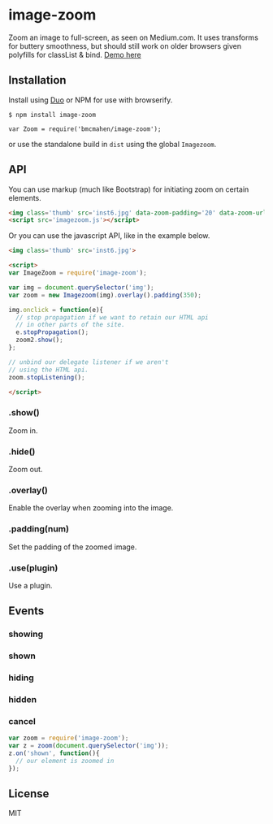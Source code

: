 
# image-zoom

Zoom an image to full-screen, as seen on Medium.com. It uses transforms for buttery smoothness, but should still work on older browsers given polyfills for classList & bind. [Demo here](http://bmcmahen.github.io/image-zoom)

## Installation

  Install using [Duo](http://github.com/duojs/duo) or NPM for use with browserify.
  
```
$ npm install image-zoom
```

```
var Zoom = require('bmcmahen/image-zoom');
```

  or use the standalone build in `dist` using the global `Imagezoom`.

## API

You can use markup (much like Bootstrap) for initiating zoom on certain elements.

```html
<img class='thumb' src='inst6.jpg' data-zoom-padding='20' data-zoom-url='inst6.jpg' data-zoom-overlay='true'>
<script src='imagezoom.js'></script>
```

Or you can use the javascript API, like in the example below.

```html
<img class='thumb' src='inst6.jpg'>

<script>
var ImageZoom = require('image-zoom');

var img = document.querySelector('img');
var zoom = new Imagezoom(img).overlay().padding(350);

img.onclick = function(e){
  // stop propagation if we want to retain our HTML api
  // in other parts of the site.
  e.stopPropagation();
  zoom2.show();
};

// unbind our delegate listener if we aren't
// using the HTML api.
zoom.stopListening();

</script>
```

### .show()

Zoom in.

### .hide()

Zoom out.

### .overlay()

Enable the overlay when zooming into the image.

### .padding(num)

Set the padding of the zoomed image.

### .use(plugin)

Use a plugin.

## Events

### showing
### shown
### hiding
### hidden
### cancel

```javascript
var zoom = require('image-zoom');
var z = zoom(document.querySelector('img'));
z.on('shown', function(){
  // our element is zoomed in
});
```


## License

  MIT
